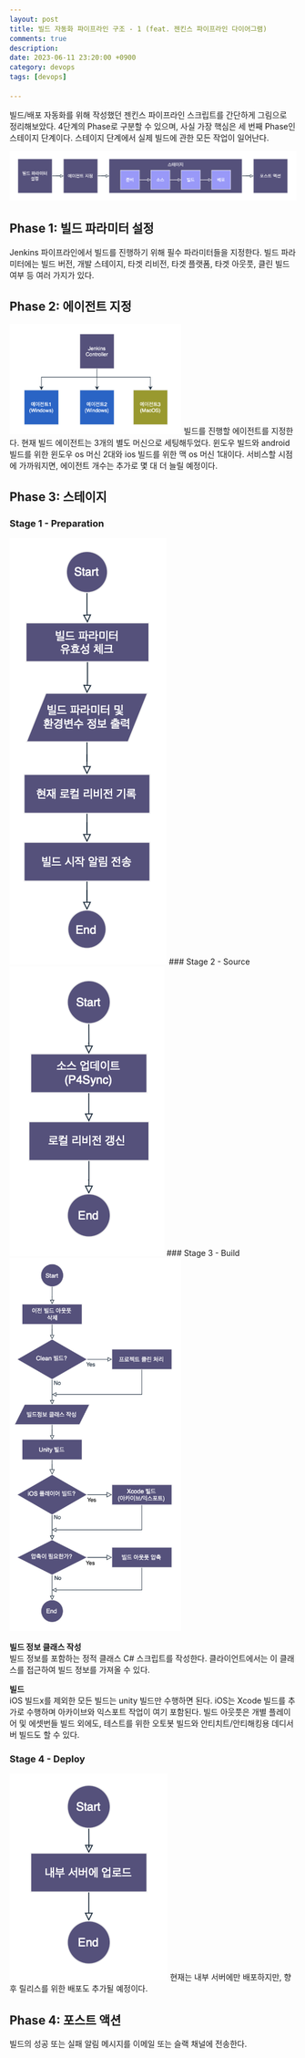 ```yaml
---
layout: post
title: 빌드 자동화 파이프라인 구조 - 1 (feat. 젠킨스 파이프라인 다이어그램)
comments: true
description: 
date: 2023-06-11 23:20:00 +0900
category: devops
tags: [devops]

---
```

빌드/배포 자동화를 위해 작성했던 젠킨스 파이프라인 스크립트를 간단하게 그림으로 정리해보았다. 4단계의 Phase로 구분할 수 있으며, 사실 가장 핵심은 세 번째 Phase인 스테이지 단계이다. 스테이지 단계에서 실제 빌드에 관한 모든 작업이 일어난다.

![Untitled](/images/posts/build-pipeline-diagram/Untitled.png)

## Phase 1: 빌드 파라미터 설정
Jenkins 파이프라인에서 빌드를 진행하기 위해 필수 파라미터들을 지정한다. 빌드 파라미터에는 빌드 버전, 개발 스테이지, 타겟 리비전, 타겟 플랫폼, 타겟 아웃풋, 클린 빌드 여부 등 여러 가지가 있다.

## Phase 2: 에이전트 지정
<img src="/images/posts/build-pipeline-diagram/Untitled1.png" alt="" style="max-width:60%; height:auto;">     
빌드를 진행할 에이전트를 지정한다. 현재 빌드 에이전트는 3개의 별도 머신으로 세팅해두었다. 윈도우 빌드와 android 빌드를 위한 윈도우 os 머신 2대와 ios 빌드를 위한 맥 os 머신 1대이다. 
서비스할 시점에 가까워지면, 에이전트 개수는 추가로 몇 대 더 늘릴 예정이다.

## Phase 3: 스테이지

### Stage 1 - Preparation
<img src="/images/posts/build-pipeline-diagram/Untitled2.png" alt="" style="max-width:60%; height:auto;"> 
### Stage 2 - Source
<img src="/images/posts/build-pipeline-diagram/Untitled3.png" alt="" style="max-width:60%; height:auto;"> 
### Stage 3 - Build
<img src="/images/posts/build-pipeline-diagram/Untitled4.png" alt="" style="max-width:60%; height:auto;"> 

**빌드 정보 클래스 작성**  
빌드 정보를 포함하는 정적 클래스 C# 스크립트를 작성한다. 클라이언트에서는 이 클래스를 접근하여 빌드 정보를 가져올 수 있다.

**빌드**  
iOS 빌드x를 제외한 모든 빌드는 unity 빌드만 수행하면 된다. iOS는 Xcode 빌드를 추가로 수행하며 아카이브와 익스포트 작업이 여기 포함된다. 빌드 아웃풋은 개별 플레이어 및 에셋번들 빌드 외에도, 테스트를 위한 오토봇 빌드와 안티치트/안티해킹용 데디서버 빌드도 할 수 있다.

### Stage 4 - Deploy
<img src="/images/posts/build-pipeline-diagram/Untitled5.png" alt="" style="max-width:60%; height:auto;">   
현재는 내부 서버에만 배포하지만, 향후 릴리스를 위한 배포도 추가될 예정이다.

## Phase 4: 포스트 액션
빌드의 성공 또는 실패 알림 메시지를 이메일 또는 슬랙 채널에 전송한다.
